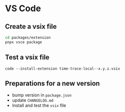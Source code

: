 # VS Code

## Create a vsix file

```sh
cd packages/extension
pnpx vsce package
```

## Test a vsix file

```shell
code --install-extension time-trace-local--x.y.z.vsix
```

## Preparations for a new version

- bump version in `package.json`
- update `CHANGELOG.md`
- Install and test the `vsix` file
